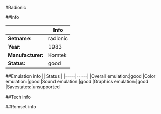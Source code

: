 #Radionic

##Info

||Info|
|-----|-----|
|**Setname:**|radionic
|**Year:**|1983
|**Manufacturer:**|Komtek
|**Status:**|good

##Emulation info
|| Status |
|-----|-----|
|Overall emulation:|good
|Color emulation:|good
|Sound emulation:|good
|Graphics emulation:|good
|Savestates:|unsupported

##Tech info

##Romset info

<!--- START OF EDITED COMMENT DO NOT TOUCH TEXT ABOVE-->
